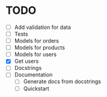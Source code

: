# TODO

- [ ] Add validation for data
- [ ] Tests
- [ ] Models for orders
- [ ] Models for products
- [ ] Models for users
- [x] Get users
- [ ] Docstrings
- [ ] Documentation
  - [ ] Generate docs from docstrings
  - [ ] Quickstart
